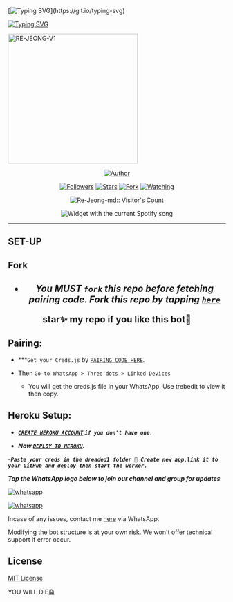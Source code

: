 [![Typing SVG](https://readme-typing-svg.herokuapp.com?font=Rockstar-ExtraBold&size=30&pause=1000&color=0000FF&center=true&vCenter=true&width=500&height=60&lines=HOLLA+WELCOME+TO+THIS+REPO!)](https://git.io/typing-svg)

   [![Typing SVG](https://readme-typing-svg.herokuapp.com?font=Rockstar-ExtraBold&color=F33A6A&lines=FORK+AND+MAYBE+GIVE+US+A+STAR)](https://git.io/typing-svg)





<a
href="https://whatsapp.com/channel/0029ValVRdpI1rcfS1rAJq3h">
 <img alt="RE-JEONG-V1" height="300" src="https://telegra.ph/file/019207dd7bf306d343b7e.jpg">
  
</p>
<p align="center">
<a href="https://github.com/Re-Jeong01"><img title="Author" src="https://img.shields.io/badge/Re-Jeong-md-black?style=for-the-badge&logo=twitter"></a>
<p/>
<p align="center">
<a href="https://github.com/Re-Jeong01?tab=followers"><img title="Followers" src="https://img.shields.io/github/followers/Re-Jeong01?label=Followers&style=social"></a>
<a href="https://github.com/Re-Jeong01/Re-Jeong-md/stargazers/"><img title="Stars" src="https://img.shields.io/github/stars/Re-Jeong01/Re-Jeong-md?&style=social"></a>
<a href="https://github.com/Re-Jeong01/Re-Jeong-md/network/members"><img title="Fork" src="https://img.shields.io/github/forks/Re-Jeong01/Re-Jeong-md?style=social"></a>
<a href="https://github.com/Re-Jeong01/Re-Jeong-md/watchers"><img title="Watching" src="https://img.shields.io/github/watchers/Re-Jeong01/Re-Jeong-md?label=Watching&style=social"></a>
</p>


  </p>
<p align="center"><img src="https://profile-counter.glitch.me/{Re-Jeong}/count.svg" alt="Re-Jeong-md:: Visitor's Count"/></p>


  <div align="center">
  <img src="https://spogit.vercel.app/api?theme=dark&rainbow=true&scan=true" alt="Widget with the current Spotify song"  />
</div>


---


 ## SET-UP

## Fork

<h2 align="center">   

- ***You MUST `fork` this repo before fetching pairing code. Fork this repo by tapping  [`here`](https://github.com/Re-jeong01/Re-jeong-md/fork)***

**star✨ my repo if you like this bot🤖**


## Pairing:


- ***`Get your Creds.js` by  [`PAIRING CODE HERE`](https://spider-classic-pairing.onrender.com).



- Then `Go-to WhatsApp > Three dots > Linked Devices`
   - You will get the creds.js file in your WhatsApp. Use trebedit to view it then copy.
 


## Heroku Setup:

   - ***[`CREATE HEROKU ACCOUNT`](https://signup.heroku.com/) `if you don't have one.`***


- ***Now [`DEPLOY TO HEROKU`](https://dashboard.heroku.com/new?template=https://github.com/Re-Jeong01/Re-Jeong-md).***

-***`Paste your creds in the dreaded1 folder 📁 Create new app,link it to your GitHub and deploy then start the worker.`***



***Tap the WhatsApp logo below to join our channel and group for updates***

<p align="left">
  <a aria-label="Join our channel for updates" href="https://whatsapp.com/channel/0029ValVRdpI1rcfS1rAJq3h" target="_blank">
    <img alt="whatsapp" src="https://img.shields.io/badge/CHANNEL-25D366?style=for-the-badge&logo=whatsapp&logoColor=white" />
  </a>

<p align="left">
  <a aria-label="Join our group for updates" href="https://chat.whatsapp.com/J2oWPX2cbpV0SXtBf2YDF8" target="_blank">
    <img alt="whatsapp" src="https://img.shields.io/badge/WA GROUP-25D366?style=for-the-badge&logo=whatsapp&logoColor=white" />
  </a>


Incase of any issues, contact me  [here](https://wa.me/+27623649420) via WhatsApp.

Modifying the bot structure is at your own risk. We won't offer technical support if error occur.


## License

[MIT License](https://github.com/Re-Jeong01/Re-Jeong-md/blob/main/LICENSE)

YOU WILL DIE🪦

